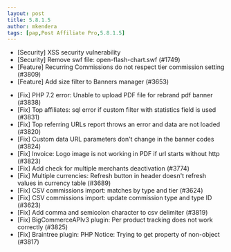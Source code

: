 ```yaml
---
layout: post
title: 5.8.1.5
author: mkendera
tags: [pap,Post Affiliate Pro,5.8.1.5]
---
```


- [Security] XSS security vulnerability
- [Security] Remove swf file: open-flash-chart.swf (#1749)
- [Feature] Recurring Commissions do not respect tier commission setting (#3809)
- [Feature] Add size filter to Banners manager (#3653)

<!--more-->

- [Fix] PHP 7.2 error: Unable to upload PDF file for rebrand pdf banner (#3838)
- [Fix] Top affiliates: sql error if custom filter with statistics field is used (#3831)
- [Fix] Top referring URLs report throws an error and data are not loaded (#3820)
- [Fix] Custom data URL parameters don't change in the banner codes (#3824)
- [Fix] Invoice: Logo image is not working in PDF if url starts without http (#3823)
- [Fix] Add check for multiple merchants deactivation (#3774)
- [Fix] Multiple currencies: Refresh button in header doesn't refresh values in currency table (#3689)
- [Fix] CSV commissions import: matches by type and tier (#3624)
- [Fix] CSV commissions import: update commission type and type ID (#3623)
- [Fix] Add comma and semicolon character to csv delimiter (#3819)
- [Fix] BigCommerceAPIv3 plugin: Per product tracking does not work correctly (#3825)
- [Fix] Braintree plugin: PHP Notice: Trying to get property of non-object (#3817)
